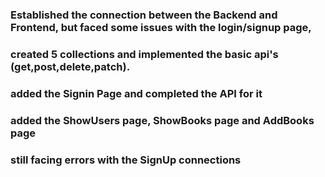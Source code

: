 ### Established the connection between the Backend and Frontend, but faced some issues with the login/signup page,
### created 5 collections and implemented the basic api's (get,post,delete,patch).
### added the Signin Page and completed the API for it 
### added the ShowUsers page, ShowBooks page and AddBooks page 
### still facing errors with the SignUp connections
